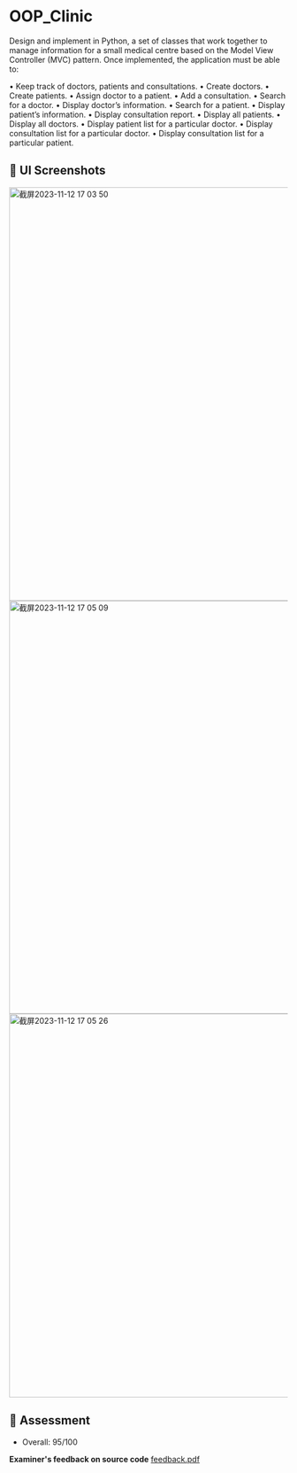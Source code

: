 # OOP_Clinic

Design and implement in Python, a set of classes that work together to manage information for a small medical centre based on the Model View Controller (MVC) pattern. Once implemented, the application must be able to:

• Keep track of doctors, patients and consultations.
• Create doctors.
• Create patients. • Assign doctor to a patient.
• Add a consultation.
• Search for a doctor.
• Display doctor’s information.
• Search for a patient.
• Display patient’s information.
• Display consultation report.
• Display all patients.
• Display all doctors.
• Display patient list for a particular doctor.
• Display consultation list for a particular doctor.
• Display consultation list for a particular patient.

## :herb: UI Screenshots 
<img width="747" alt="截屏2023-11-12 17 03 50" src="https://github.com/shulinzhaozhao/OOP_Clinic/assets/125878823/440d3e07-7e03-4192-911c-2aaf6d9b47c0">
<img width="746" alt="截屏2023-11-12 17 05 09" src="https://github.com/shulinzhaozhao/OOP_Clinic/assets/125878823/0ccc135d-eb0f-4e96-8f70-134c74af750e">
<img width="693" alt="截屏2023-11-12 17 05 26" src="https://github.com/shulinzhaozhao/OOP_Clinic/assets/125878823/b14a1e8a-c6d1-4851-b5b9-e3b88ceae39d">


## :love_letter: Assessment 
- Overall: 95/100


**Examiner's feedback on source code**
[feedback.pdf](https://github.com/shulinzhaozhao/OOP_Clinic/files/13327150/feedback.pdf)

